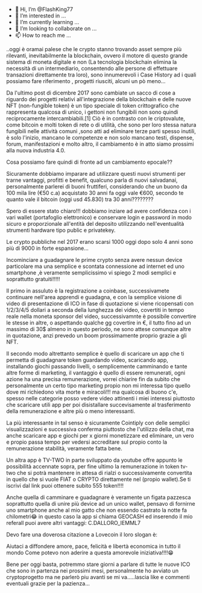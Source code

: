 - 👋 Hi, I’m @FlashKing77
- 👀 I’m interested in ...
- 🌱 I’m currently learning ...
- 💞️ I’m looking to collaborate on ...
- 📫 How to reach me ...

<!---
FlashKing77/FlashKing77 is a ✨ special ✨ repository because its `README.md` (this file) appears on your GitHub profile.
You can click the Preview link to take a look at your changes.
--->
..oggi è oramai palese che le crypto stanno trovando asset sempre più rilevanti, inevitabilmente la blockchain, ovvero il motore di questo grande sistema di moneta digitale e non (La tecnologia blockchain elimina la necessità di un intermediario, consentendo alle persone di effettuare transazioni direttamente tra loro), sono innumerevoli i Case History ad i quali possiamo fare riferimento , progetti riusciti, alcuni un pò meno...

Da l'ultimo post di dicembre 2017 sono cambiate un sacco di cose a riguardo dei progetti relativi all'integrazione della blockchain e delle nuove NFT (non-fungible token) è un tipo speciale di token crittografico che rappresenta qualcosa di unico, i gettoni non fungibili non sono quindi reciprocamente intercambiabili.[1] Ciò è in contrasto con le criptovalute, come bitcoin e molti token di rete o di utilità, che sono per loro stessa natura fungibili nelle attività comuni ,sono atti ad eliminare terze parti spesso inutili, è solo l'inizio, mancano le competenze e non solo mancano testi, dispense, forum, manifestazioni e molto altro, il cambiamento è in atto siamo prossimi alla nuova industria 4.0.

Cosa possiamo fare quindi di fronte ad un cambiamento epocale??

Sicuramente dobbiamo imparare ad utilizzare questi nuovi strumenti per trarne vantaggi, profitti e benefit, qualcuno parla di nuovi salvadanai, personalmente parlerei di buoni fruttiferi, considerando che un buono da 100 mila lire (€50 c.a) acquistato 30 anni fa oggi vale €600, secondo te quanto vale il bitcoin (oggi usd 45.830) tra 30 anni????????

Spero di essere stato chiaro!!! dobbiamo inziare ad avere confidenza con i vari wallet (portafoglio elettronico) e conservare login e password in modo sicuro e  proporzionale all'entità del deposito utilizzando nell'eventualità strumenti hardware tipo public e privatekey.

Le crypto pubbliche nel 2017 erano scarsi 1000 oggi dopo solo 4 anni sono più di 9000 in forte espansione...

Incominciare a guadagnare le prime crypto senza avere nessun device particolare ma una semplice e scontata connessione ad internet ed uno smartphone  ,è veramente semplicissimo vi spiego 2 modi semplici e soprattutto gratuiti!!!!!

Il primo in assuluto è la registrazione a coinbase, successivamete continuare nell'area apprendi e guadagna, e con la semplice visione di video di presentazione di ICO in fase di quotazione si viene ricopensati con 1/2/3/4/5 dollari a seconda della lunghezza dei video, covertiti in tempo reale nella moneta sponsor del video, successivamnte è possibile convertire le stesse in altre, o aspettando qualche gg covertire in €, il tutto fino ad un massimo di 30$ almeno in questo periodo, ne sono attese comunque altre in quotazione, anzi prevedo un boom prossimamente proprio grazie a gli NFT.

Il secondo modo altrettanto semplice è quello di scaricare un app che ti permetta di guadagnare token guardando video, scaricando app, installando giochi passando livelli, o semplicemente camminando e tante altre forme di marketing, il vantaggio è quello di essere remunerati, ogni azione ha una precisa remunerazione, vorrei chiarire fin da subito che personalmente un certo tipo marketing propio non mi interessa tipo quello dove mi richiedono vita morte e miracoli!!! ma qualcosa di buono c'e, spesso nelle categorie posso vedere video attinenti i miei interessi piuttosto che scaricare utili app per poi disistallare succevisamente al trasferimento della remunerazione e altre più o meno interessanti.

La più interessante in tal senso è sicuramente Cointiply con delle semplici visualizzazioni e successiva conferma piuttosto che l'utilizzo della chat, ma anche scaricare app e giochi per x giorni monetizzare ed eliminare, un vero e propio passa tempo per vedersi accreditare sul propio conto la remunerazione stabilità, veramente fatta bene.

Un altra app è TV-TWO in parte sviluppato da youtube offre appunto le possibilità accennate sopra, per fine ultimo la remunerazione in token tv-two che si potrà mantenere in attesa di rialzi o successivamente convertita in quello che si vuole FIAT o CRYPTO direttamente nel (propio wallet).Se ti iscrivi dal link puoi ottenere subito 555 token!!!!

Anche quella di camminare e guadagnare è veramente un figata pazzesca soprattutto quella di unire più device ad un unico wallet, pensavo di fornirne uno smartphone anche al mio gatto che non essendo castrato la notte fa chilometri😂 in questo caso la app si chiama GEOCASH ed inserendo il mio referall puoi avere altri vantaggi: C.DALLORO_IEMML7 

Devo fare una doverosa citazione a Lovecoin il loro slogan è:

 Aiutaci a diffondere amore, pace, felicità e libertà economica in tutto il mondo
Come potevo non aderire a questa amorevole iniziativa!!!!😁

Bene per oggi basta, potremmo stare giorni a parlare di tutte le nuove ICO che sono in partenza nei prossimi mesi, personalmente ho avviato un cryptoprogetto ma ne parlerò piu avanti se mi va.....lascia like e commenti eventuali grazie per la pazienza...













